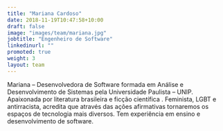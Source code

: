 ```yaml
---
title: "Mariana Cardoso"
date: 2018-11-19T10:47:58+10:00
draft: false
image: "images/team/mariana.jpg"
jobtitle: "Engenheiro de Software"
linkedinurl: ""
promoted: true
weight: 3
layout: team
---
```


Mariana – Desenvolvedora de Software formada em Análise e Desenvolvimento de Sistemas pela Universidade Paulista – UNIP. Apaixonada por literatura brasileira e ficção científica . Feminista, LGBT e antirracista, acredita que através das ações afirmativas tornaremos os espaços de tecnologia mais diversos. Tem experiência em ensino e desenvolvimento de software.


